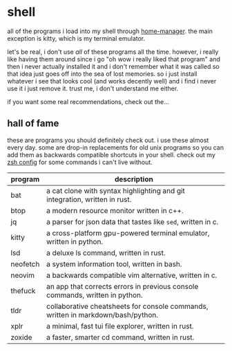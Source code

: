 # shell

all of the programs i load into my shell through
[home-manager](https://github.com/nix-community/home-manager).
the main exception is kitty,
which is my terminal emulator.

let's be real, i don't use _all_ of these programs all the time. 
however, i really like having them around since i go
"oh wow i really liked that program" and then i never
actually installed it and i don't remember what it was called
so that idea just goes off into the sea of lost memories.
so i just install whatever i see that looks cool 
(and works decently well)
and i find i never use it i just remove it.
trust me, i don't understand me either.

if you want some real recommendations, check out the...

## hall of fame

these are programs you should definitely check out.
i use these almost every day. some are drop-in replacements
for old unix programs so you can add them as backwards
compatible shortcuts in your shell. check out my
[zsh config](../../programs/zsh/default.nix)
for some commands i can't live without.

| program | description |
| --- | --- |
| bat | a cat clone with syntax highlighting and git integration, written in rust. |
| btop | a modern resource monitor written in c++. |
| jq | a parser for json data that tastes like `sed`, written in c. |
| kitty | a cross-platform gpu-powered terminal emulator, written in python. |
| lsd | a deluxe ls command, written in rust. |
| neofetch | a system information tool, written in bash. |
| neovim | a backwards compatible vim alternative, written in c. |
| thefuck | an app that corrects errors in previous console commands, written in python. |
| tldr | collaborative cheatsheets for console commands, written in markdown/bash/python. |
| xplr | a minimal, fast tui file explorer, written in rust. |
| zoxide | a faster, smarter cd command, written in rust. |

